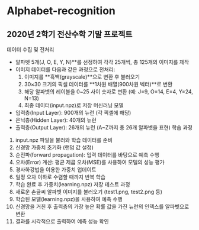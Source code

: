 # Alphabet-recognition

## 2020년 2학기 전산수학 기말 프로젝트

데이터 수집 및 전처리
- 알파벳 5개(J, O, E, Y, N)**를 선정하여 각각 25개씩, 총 125개의 이미지를 제작
- 이미지 데이터를 다음과 같은 과정으로 전처리:
    1. 이미지를 **흑백(grayscale)**으로 변환 후 불러오기
    2. 30×30 크기의 픽셀 데이터를 **1차원 배열(900차원 벡터)**로 변환
    3. 해당 알파벳의 레이블을 0~25 사이 숫자로 변환 (예: J=9, O=14, E=4, Y=24, N=13)
    4. 최종 데이터(input.npz)로 저장
머신러닝 모델
- 입력층(Input Layer): 900개의 뉴런 (각 픽셀에 해당)
- 은닉층(Hidden Layer): 40개의 뉴런
- 출력층(Output Layer): 26개의 뉴런 (A~Z까지 총 26개 알파벳을 표현)
학습 과정
1. input.npz 파일을 불러와 학습 데이터를 준비
2. 신경망 가중치 초기화 (랜덤 값 설정)
3. 순전파(forward propagation): 입력 데이터를 바탕으로 예측 수행
4. 오차(Error) 계산: 평균 제곱 오차(MSE)를 사용하여 모델의 성능 평가
5. 경사하강법을 이용한 가중치 업데이트
6. 일정 오차 이하로 수렴할 때까지 반복 학습
7. 학습 완료 후 가중치(learning.npz) 저장
테스트 과정
1. 새로운 손글씨 알파벳 이미지를 불러오기 (test1.png, test2.png 등)
2. 학습된 모델(learning.npz)을 사용하여 예측 수행
3. 신경망을 거친 후 출력층의 가장 높은 확률 값을 가진 뉴런의 인덱스를 알파벳으로 변환
4. 결과를 시각적으로 출력하여 예측 성능 확인
